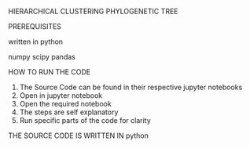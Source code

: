 HIERARCHICAL CLUSTERING PHYLOGENETIC TREE


PREREQUISITES

written in python


numpy
scipy
pandas


HOW TO RUN THE CODE

1. The Source Code can be found in their respective jupyter notebooks
2. Open in 
		jupyter notebook
3. Open the required notebook
4. The steps are self explanatory
5. Run specific parts of the code for clarity
	

THE SOURCE CODE IS WRITTEN IN python

